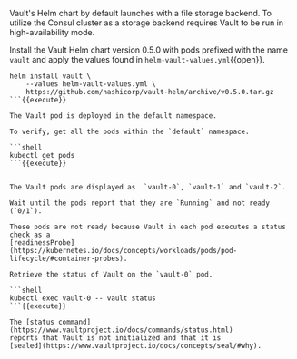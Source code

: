 Vault's Helm chart by default launches with a file storage backend. To utilize
the Consul cluster as a storage backend requires Vault to be run in
high-availability mode.

Install the Vault Helm chart version 0.5.0 with pods prefixed with the name
`vault` and apply the values found in `helm-vault-values.yml`{{open}}.

```shell
helm install vault \
    --values helm-vault-values.yml \
    https://github.com/hashicorp/vault-helm/archive/v0.5.0.tar.gz
```{{execute}}

The Vault pod is deployed in the default namespace.

To verify, get all the pods within the `default` namespace.

```shell
kubectl get pods
```{{execute}}


The Vault pods are displayed as  `vault-0`, `vault-1` and `vault-2`.

Wait until the pods report that they are `Running` and not ready (`0/1`).

These pods are not ready because Vault in each pod executes a status check as a
[readinessProbe](https://kubernetes.io/docs/concepts/workloads/pods/pod-lifecycle/#container-probes).

Retrieve the status of Vault on the `vault-0` pod.

```shell
kubectl exec vault-0 -- vault status
```{{execute}}

The [status command](https://www.vaultproject.io/docs/commands/status.html)
reports that Vault is not initialized and that it is
[sealed](https://www.vaultproject.io/docs/concepts/seal/#why).
